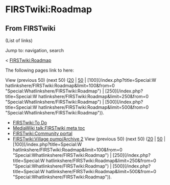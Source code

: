 # FIRSTwiki:Roadmap

## From FIRSTwiki

(List of links)

Jump to: navigation, search

< [FIRSTwiki:Roadmap](/index.php?title=FIRSTwiki:Roadmap&redirect=no "FIRSTwiki:Roadmap")

The following pages link to here:

View (previous 50) (next 50) ([20](/index.php?title=Special:Whatlinkshere/FIRSTwiki:Roadmap&limit=20&from=0 "Special:Whatlinkshere/FIRSTwiki:Roadmap") | [50](/index.php?title=Special:Whatlinkshere/FIRSTwiki:Roadmap&limit=50&from=0 "Special:Whatlinkshere/FIRSTwiki:Roadmap") | [100](/index.php?title=Special:W
hatlinkshere/FIRSTwiki:Roadmap&limit=100&from=0 "Special:Whatlinkshere/FIRSTwiki:Roadmap") | [250](/index.php?title=Special:W
hatlinkshere/FIRSTwiki:Roadmap&limit=250&from=0 "Special:Whatlinkshere/FIRSTwiki:Roadmap") | [500](/index.php?title=Special:W
hatlinkshere/FIRSTwiki:Roadmap&limit=500&from=0 "Special:Whatlinkshere/FIRSTwiki:Roadmap")).

- [FIRSTwiki:To Do](FIRSTwiki:To_Do "FIRSTwiki:To Do")
- [MediaWiki talk:FIRSTwiki meta toc](MediaWiki_talk:FIRSTwiki_meta_toc "MediaWiki talk:FIRSTwiki meta toc")
- [FIRSTwiki:Community portal](FIRSTwiki:Community_portal "FIRSTwiki:Community portal")
- [FIRSTwiki:Village pump/Archive 2](FIRSTwiki:Village_pump/Archive_2 "FIRSTwiki:Village pump/Archive 2") View (previous 50) (next 50) ([20](/index.php?title=Special:Whatlinkshere/FIRSTwiki:Roadmap&limit=20&from=0 "Special:Whatlinkshere/FIRSTwiki:Roadmap") | [50](/index.php?title=Special:Whatlinkshere/FIRSTwiki:Roadmap&limit=50&from=0 "Special:Whatlinkshere/FIRSTwiki:Roadmap") | [100](/index.php?title=Special:W
  hatlinkshere/FIRSTwiki:Roadmap&limit=100&from=0 "Special:Whatlinkshere/FIRSTwiki:Roadmap") | [250](/index.php?title=Special:W
  hatlinkshere/FIRSTwiki:Roadmap&limit=250&from=0 "Special:Whatlinkshere/FIRSTwiki:Roadmap") | [500](/index.php?title=Special:W
  hatlinkshere/FIRSTwiki:Roadmap&limit=500&from=0 "Special:Whatlinkshere/FIRSTwiki:Roadmap")).
